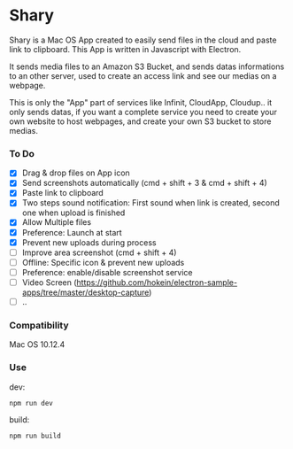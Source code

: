 # Shary

Shary is a Mac OS App created to easily send files in the cloud and paste link to clipboard. This App is written in Javascript with Electron.

It sends media files to an Amazon S3 Bucket, and sends datas informations to an other server, used to create an access link and see our medias on a webpage.

This is only the "App" part of services like Infinit, CloudApp, Cloudup.. it only sends datas, if you want a complete service you need to create your own website to host webpages, and create your own S3 bucket to store medias.

### To Do

- [x] Drag & drop files on App icon
- [x] Send screenshots automatically (cmd + shift + 3 & cmd + shift + 4)
- [x] Paste link to clipboard
- [x] Two steps sound notification: First sound when link is created, second one when upload is finished
- [x] Allow Multiple files
- [x] Preference: Launch at start
- [x] Prevent new uploads during process
- [ ] Improve area screenshot (cmd + shift + 4)
- [ ] Offline: Specific icon & prevent new uploads
- [ ] Preference: enable/disable screenshot service
- [ ] Video Screen (https://github.com/hokein/electron-sample-apps/tree/master/desktop-capture)
- [ ] ..

### Compatibility

Mac OS 10.12.4

### Use

dev:

```js
npm run dev
````

build:

```js
npm run build
````
